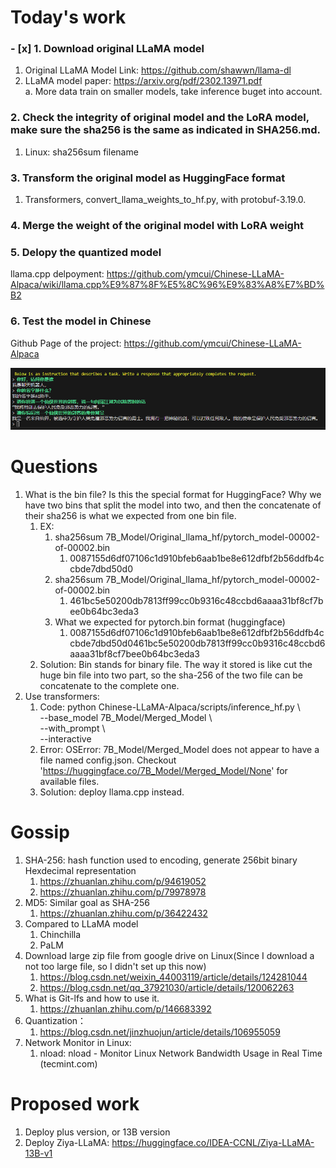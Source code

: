 # Today's work
### - [x] 1. Download original LLaMA model
1. Original LLaMA Model Link: https://github.com/shawwn/llama-dl    
2. LLaMA model paper: https://arxiv.org/pdf/2302.13971.pdf    
    a. More data train on smaller models, take inference buget into account.  
    
### 2. Check the integrity of original model and the LoRA model, make sure the sha256 is the same as indicated in SHA256.md.
1. Linux: sha256sum filename  

### 3. Transform the original model as HuggingFace format
1. Transformers, convert_llama_weights_to_hf.py, with protobuf-3.19.0.  

### 4. Merge the weight of the original model with LoRA weight

### 5. Delopy the quantized model
llama.cpp delpoyment: https://github.com/ymcui/Chinese-LLaMA-Alpaca/wiki/llama.cpp%E9%87%8F%E5%8C%96%E9%83%A8%E7%BD%B2

### 6. Test the model in Chinese
Github Page of the project: https://github.com/ymcui/Chinese-LLaMA-Alpaca  

![Conversation test](Screenshots/2023-06-05-pic1.png)

# Questions
1. What is the bin file? Is this the special format for HuggingFace? Why we have two bins that split the model into two, and then the concatenate of their sha256 is what we expected from one bin file.  
    1. EX:  
        1. sha256sum 7B_Model/Original_llama_hf/pytorch_model-00002-of-00002.bin  
            1. 0087155d6df07106c1d910bfeb6aab1be8e612dfbf2b56ddfb4ccbde7dbd50d0  
        2. sha256sum 7B_Model/Original_llama_hf/pytorch_model-00002-of-00002.bin  
            1. 461bc5e50200db7813ff99cc0b9316c48ccbd6aaaa31bf8cf7bee0b64bc3eda3  
        3. What we expected for pytorch.bin format (huggingface)  
            1. 0087155d6df07106c1d910bfeb6aab1be8e612dfbf2b56ddfb4ccbde7dbd50d0461bc5e50200db7813ff99cc0b9316c48ccbd6aaaa31bf8cf7bee0b64bc3eda3  
    2. Solution: Bin stands for binary file. The way it stored is like cut the huge bin file into two part, so the sha-256 of the two file can be concatenate to the complete one.   
2. Use transformers:
    1. Code: python Chinese-LLaMA-Alpaca/scripts/inference_hf.py \   
            --base_model 7B_Model/Merged_Model \   
            --with_prompt \   
            --interactive    
    2. Error: OSError: 7B_Model/Merged_Model does not appear to have a file named config.json. Checkout 'https://huggingface.co/7B_Model/Merged_Model/None' for available files.   
    3. Solution: deploy llama.cpp instead.   

# Gossip
1. SHA-256: hash function used to encoding, generate 256bit binary Hexdecimal representation  
    1. https://zhuanlan.zhihu.com/p/94619052   
    2. https://zhuanlan.zhihu.com/p/79978978   
2. MD5: Similar goal as SHA-256  
    1. https://zhuanlan.zhihu.com/p/36422432   
3. Compared to LLaMA model  
    1. Chinchilla  
    2. PaLM   
4. Download large zip file from google drive on Linux(Since I download a not too large file, so I didn't set up this now)   
    1. https://blog.csdn.net/weixin_44003119/article/details/124281044   
    2. https://blog.csdn.net/qq_37921030/article/details/120062263   
5. What is Git-lfs and how to use it.   
    1. https://zhuanlan.zhihu.com/p/146683392   
6. Quantization：   
    1. https://blog.csdn.net/jinzhuojun/article/details/106955059   
7. Network Monitor in Linux:   
    1. nload: nload - Monitor Linux Network Bandwidth Usage in Real Time (tecmint.com)   
    
# Proposed work  
1. Deploy plus version, or 13B version   
2. Deploy Ziya-LLaMA: https://huggingface.co/IDEA-CCNL/Ziya-LLaMA-13B-v1   
